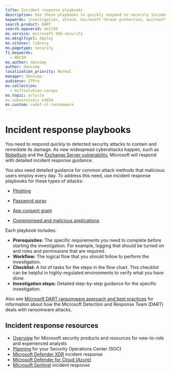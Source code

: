 ```yaml
---
title: Incident response playbooks
description: Use these playbooks to quickly respond to security incidents in the Microsoft cloud.
keywords: investigation, attack, microsoft threat protection, microsoft 365, search, query, telemetry, security events, antivirus, incident, response, incident response, playbook, guidance, compromise, Microsoft Defender XDR
search.product: DART
search.appverid: met150
ms.service: microsoft-365-security
ms.mktglfcycl: deploy
ms.sitesec: library
ms.pagetype: security
f1.keywords: 
  - NOCSH
ms.author: dansimp
author: dansimp
localization_priority: Normal
manager: dansimp
audience: ITPro
ms.collection: 
  - msftsolution-secops
ms.topic: article
ms.subservice:: m365d
ms.custom: cxdef-zt-ransomware 
---
```


# Incident response playbooks

You need to respond quickly to detected security attacks to contain and remediate its damage. As new widespread cyberattacks happen, such as [Nobellium](https://msrc-blog.microsoft.com/2020/12/21/december-21st-2020-solorigate-resource-center/) and the [Exchange Server vulnerability](https://msrc-blog.microsoft.com/2021/03/16/guidance-for-responders-investigating-and-remediating-on-premises-exchange-server-vulnerabilities/), Microsoft will respond with detailed incident response guidance. 

You also need detailed guidance for common attack methods that malicious users employ every day. To address this need, use incident response playbooks for these types of attacks:

- [Phishing](incident-response-playbook-phishing.md)

- [Password spray](incident-response-playbook-password-spray.md)

- [App consent grant](incident-response-playbook-app-consent.md)

- [Compromised and malicious applications](incident-response-playbook-compromised-malicious-app.md)

Each playbook includes:

- **Prerequisites:** The specific requirements you need to complete before starting the investigation. For example, logging that should be turned on and roles and permissions that are required.
- **Workflow:** The logical flow that you should follow to perform the investigation.
- **Checklist:** A list of tasks for the steps in the flow chart. This checklist can be helpful in highly-regulated environments to verify what you have done.
- **Investigation steps:** Detailed step-by-step guidance for the specific investigation.

Also see [Microsoft DART ransomware approach and best practices](incident-response-playbook-dart-ransomware-approach.md) for information about how the Microsoft Detection and Response Team (DART) deals with ransomware attacks.

## Incident response resources

- [Overview](incident-response-overview.md) for Microsoft security products and resources for new-to-role and experienced analysts
- [Planning](incident-response-planning.md) for your Security Operations Center (SOC)
- [Microsoft Defender XDR](/microsoft-365/security/defender/incidents-overview) incident response
- [Microsoft Defender for Cloud (Azure)](/azure/defender-for-cloud/managing-and-responding-alerts)
- [Microsoft Sentinel](/azure/sentinel/investigate-cases) incident response
